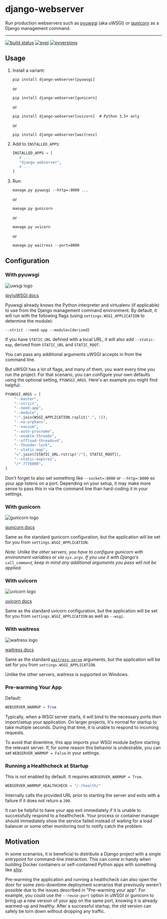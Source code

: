 # django-webserver

Run production webservers such as [pyuwsgi](https://pypi.org/project/pyuwsgi/) (aka uWSGI) or [gunicorn](https://pypi.org/project/gunicorn/) as a Django management command.

----

[![build status](https://travis-ci.org/lincolnloop/django-webserver.svg?branch=master)](https://travis-ci.org/lincolnloop/django-pyuwsgi) [![pypi](https://img.shields.io/pypi/v/django-webserver.svg)](https://pypi.org/pypi/django-webserver) [![pyversions](https://img.shields.io/pypi/pyversions/django-webserver.svg)](https://pypi.org/pypi/django-webserver)

## Usage

1. Install a variant:

    ```
    pip install django-webserver[pyuwsgi]
    ```

    or

    ```
    pip install django-webserver[gunicorn]
    ```

    or

    ```
    pip install django-webserver[uvicorn]  # Python 3.5+ only
    ```

    or

    ```
    pip install django-webserver[waitress]
    ```

2. Add to `INSTALLED_APPS`:

    ```python
    INSTALLED_APPS = [
       # ...
       "django_webserver",
       # ...
    ]
    ```
3. Run:

    ```
    manage.py pyuwsgi --http=:8000 ...
    ```

    or

    ```
    manage.py gunicorn
    ```

    or

    ```
    manage.py uvicorn
    ```

    or

    ```
    manage.py waitress --port=8000
    ```

## Configuration

### With pyuwsgi

![uwsgi logo](https://cldup.com/uiFb8Sn4Ea.png)

[(py)uWSGI docs](https://uwsgi-docs.readthedocs.io/en/latest/)

Pyuwsgi already knows the Python interpreter and virtualenv (if applicable) to use from the Django management command environment. By default, it will run with the following flags (using `settings.WSGI_APPLICATION` to determine the module):

```
--strict --need-app --module={derived}
```

If you have `STATIC_URL` defined with a local URL, it will also add `--static-map`, derived from `STATIC_URL` and `STATIC_ROOT`.

You can pass any additional arguments uWSGI accepts in from the command line.

But uWSGI has a lot of flags, and many of them, you want every time you run the project. For that scenario, you can configure your own defaults using the optional setting, `PYUWSGI_ARGS`. Here's an example you might find helpful:

```python
PYUWSGI_ARGS = [
    "--master",
    "--strict",
    "--need-app",
    "--module",
    ":".join(WSGI_APPLICATION.rsplit(".", 1)),
    "--no-orphans",
    "--vacuum",
    "--auto-procname",
    "--enable-threads",
    "--offload-threads=4",
    "--thunder-lock",
    "--static-map",
    "=".join([STATIC_URL.rstrip("/"), STATIC_ROOT]),
    "--static-expires",
    "/* 7776000",
]
```

Don't forget to also set something like `--socket=:8000` or `--http=:8000` so your app listens on a port. Depending on your setup, it may make more sense to pass this in via the command line than hard-coding it in your settings.

### With gunicorn

![gunicorn logo](https://cldup.com/TObFsJSacv.png)

[gunicorn docs](https://docs.gunicorn.org/en/stable/)

Same as the standard gunicorn configuration, but the application will be set for you from `settings.WSGI_APPLICATION`.

_Note: Unlike the other servers, you have to configure gunicorn with environment variables or via `sys.argv`. If you use it with Django's `call_command`, keep in mind any additional arguments you pass will not be applied._

### With uvicorn

![uvicorn logo](https://cldup.com/By389I7ZHd.png)

[uvicorn docs](https://www.uvicorn.org/)

Same as the standard uvicorn configuration, but the application will be set for you from `settings.WSGI_APPLICATION` as well as `--wsgi`.

### With waitress

![waitress logo](https://cldup.com/3m18XSyzuM.png)

[waitress docs](https://docs.pylonsproject.org/projects/waitress/en/latest/index.html)

Same as the standard [`waitress-serve`](https://docs.pylonsproject.org/projects/waitress/en/latest/runner.html) arguments, but the application will be set for you from `settings.WSGI_APPLICATION`.

Unlike the other servers, waitress is supported on Windows.

### Pre-warming Your App

Default:

```python
WEBSERVER_WARMUP = True
```

Typically, when a WSGI server starts, it will bind to the necessary ports _then_ import/setup your application. On larger projects, it's normal for startup to take multiple seconds. During that time, it is unable to respond to incoming requests.

To avoid that downtime, this app imports your WSGI module _before_ starting the relevant server. If, for some reason this behavior is undesirable, you can set `WEBSERVER_WARMUP = False` in your settings.

### Running a Healthcheck at Startup

This is not enabled by default. It requires `WEBSERVER_WARMUP = True`.

```python
WEBSERVER_WARMUP_HEALTHCHECK = "/-/health/"
```

Internally calls the provided URL prior to starting the server and exits with a failure if it does not return a `200`.

It can be helpful to have your app exit immediately if it is unable to successfully respond to a healthcheck. Your process or container manager should immediately show the service failed instead of waiting for a load balancer or some other monitoring tool to notify catch the problem.


## Motivation

In some scenarios, it is beneficial to distribute a Django project with a single entrypoint for command-line interaction. This can come in handy when building Docker containers or self-contained Python apps with something like [shiv](https://github.com/linkedin/shiv).

Pre-warming the application and running a healthcheck can also open the door for some zero-downtime deployment scenarios that previously weren't possible due to the issues described in "Pre-warming your app". For example, you could use the `--reuse-port` option in uWSGI or gunicorn to bring up a new version of your app on the same port, knowing it is already warmed-up and healthy. After a successful startup, the old version can safely be torn down without dropping any traffic.
